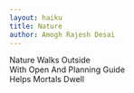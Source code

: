 ```yaml
---
layout: haiku
title: Nature
author: Amogh Rajesh Desai
---
```


Nature Walks Outside<br>
With Open And Planning Guide<br>
Helps Mortals Dwell<br> 
